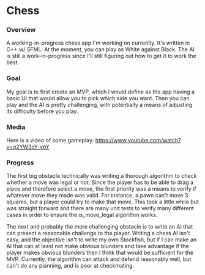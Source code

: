 # Chess
### Overview

A working-in-progress chess app I'm working on currently. It's written in C++ w/ SFML.
At the moment, you can play as White against Black. The AI is still a work-in-progress since I'll still figuring out how to get it to work the best.

### Goal

My goal is to first create an MVP, which I would define as the app having a basic UI that would allow you to pick which side you want.
Then you can play and the AI is pretty challenging, with potentially a means of adjusting its difficulty before you play.

### Media

Here is a video of some gameplay:
https://www.youtube.com/watch?v=q2YW3cY-vpY

### Progress

The first big obstacle technically was writing a thorough algorithm to check whether a move was legal or not. Since the player has to be able to drag a piece and therefore select a move, the first priority was a means to verify if whatever move they made was valid. For instance, a pawn can't move 3 squares, but a player could try to make that move. This took a little while but was straight forward and there are many unit tests to verify many different cases in order to ensure the is_move_legal algorithm works.

The next and probably the more challenging obstacle is to write an AI that can present a reasonable challenge to the player. Writing a chess AI isn't easy, and the objective isn't to write my own Stockfish, but if I can make an AI that can at least not make obvious blunders and take advantage if the player makes obvious blunders then I think that would be sufficient for the MVP. Currently, the algorithm can attack and defend reasonably well, but can't do any planning, and is poor at checkmating.
